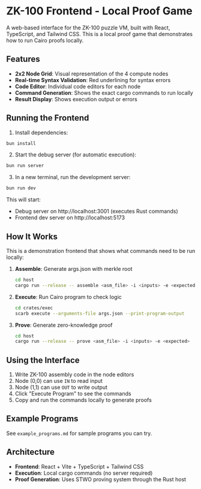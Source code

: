 # ZK-100 Frontend - Local Proof Game

A web-based interface for the ZK-100 puzzle VM, built with React, TypeScript, and Tailwind CSS. This is a local proof game that demonstrates how to run Cairo proofs locally.

## Features

- **2x2 Node Grid**: Visual representation of the 4 compute nodes
- **Real-time Syntax Validation**: Red underlining for syntax errors
- **Code Editor**: Individual code editors for each node
- **Command Generation**: Shows the exact cargo commands to run locally
- **Result Display**: Shows execution output or errors

## Running the Frontend

1. Install dependencies:
```bash
bun install
```

2. Start the debug server (for automatic execution):
```bash
bun run server
```

3. In a new terminal, run the development server:
```bash
bun run dev
```

This will start:
- Debug server on http://localhost:3001 (executes Rust commands)
- Frontend dev server on http://localhost:5173

## How It Works

This is a demonstration frontend that shows what commands need to be run locally:

1. **Assemble**: Generate args.json with merkle root
   ```bash
   cd host
   cargo run --release -- assemble <asm_file> -i <inputs> -e <expected>
   ```

2. **Execute**: Run Cairo program to check logic
   ```bash
   cd crates/exec
   scarb execute --arguments-file args.json --print-program-output
   ```

3. **Prove**: Generate zero-knowledge proof
   ```bash
   cd host
   cargo run --release -- prove <asm_file> -i <inputs> -e <expected>
   ```

## Using the Interface

1. Write ZK-100 assembly code in the node editors
2. Node (0,0) can use `IN` to read input
3. Node (1,1) can use `OUT` to write output
4. Click "Execute Program" to see the commands
5. Copy and run the commands locally to generate proofs

## Example Programs

See `example_programs.md` for sample programs you can try.

## Architecture

- **Frontend**: React + Vite + TypeScript + Tailwind CSS
- **Execution**: Local cargo commands (no server required)
- **Proof Generation**: Uses STWO proving system through the Rust host